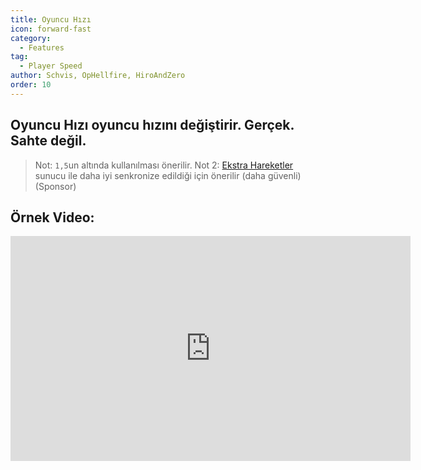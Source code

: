 ```yaml
---
title: Oyuncu Hızı
icon: forward-fast
category:
  - Features
tag:
  - Player Speed
author: Schvis, OpHellfire, HiroAndZero
order: 10
---
```


## Oyuncu Hızı oyuncu hızını değiştirir. Gerçek. Sahte değil.

> Not: `1,5`un altında kullanılması önerilir.
> Not 2: [Ekstra Hareketler](extra-movements.md) sunucu ile daha iyi senkronize edildiği için önerilir (daha güvenli) (Sponsor)

## Örnek Video:

<div class="iframe-container"><iframe width="640" height="360" src="https://www.youtube.com/embed/HCxmOUMFRs8?list=PL5eI1Tb64p56g27qfYk7VuFTz4FK6YrKa" title="Korepi - Player Speed" frameborder="0" allow="accelerometer; autoplay; clipboard-write; encrypted-media; gyroscope; picture-in-picture; web-share" allowfullscreen></iframe></div>
